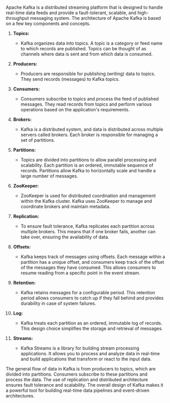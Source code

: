 Apache Kafka is a distributed streaming platform that is designed to handle real-time data feeds and provide a fault-tolerant, scalable, and high-throughput messaging system. The architecture of Apache Kafka is based on a few key components and concepts.

1. **Topics:**
   - Kafka organizes data into topics. A topic is a category or feed name to which records are published. Topics can be thought of as channels where data is sent and from which data is consumed.
  
2. **Producers:**
   - Producers are responsible for publishing (writing) data to topics. They send records (messages) to Kafka topics.

3. **Consumers:**
   - Consumers subscribe to topics and process the feed of published messages. They read records from topics and perform various operations based on the application's requirements.

4. **Brokers:**
   - Kafka is a distributed system, and data is distributed across multiple servers called brokers. Each broker is responsible for managing a set of partitions.

5. **Partitions:**
   - Topics are divided into partitions to allow parallel processing and scalability. Each partition is an ordered, immutable sequence of records. Partitions allow Kafka to horizontally scale and handle a large number of messages.

6. **ZooKeeper:**
   - ZooKeeper is used for distributed coordination and management within the Kafka cluster. Kafka uses ZooKeeper to manage and coordinate brokers and maintain metadata.

7. **Replication:**
   - To ensure fault tolerance, Kafka replicates each partition across multiple brokers. This means that if one broker fails, another can take over, ensuring the availability of data.

8. **Offsets:**
   - Kafka keeps track of messages using offsets. Each message within a partition has a unique offset, and consumers keep track of the offset of the messages they have consumed. This allows consumers to resume reading from a specific point in the event stream.

9. **Retention:**
   - Kafka retains messages for a configurable period. This retention period allows consumers to catch up if they fall behind and provides durability in case of system failures.

10. **Log:**
    - Kafka treats each partition as an ordered, immutable log of records. This design choice simplifies the storage and retrieval of messages.

11. **Streams:**
    - Kafka Streams is a library for building stream processing applications. It allows you to process and analyze data in real-time and build applications that transform or react to the input data.

The general flow of data in Kafka is from producers to topics, which are divided into partitions. Consumers subscribe to these partitions and process the data. The use of replication and distributed architecture ensures fault tolerance and scalability. The overall design of Kafka makes it a powerful tool for building real-time data pipelines and event-driven architectures.
